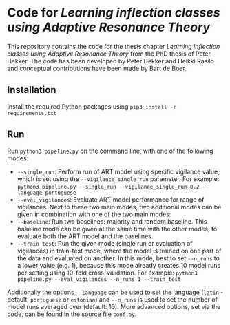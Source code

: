 # Code for _Learning inflection classes using Adaptive Resonance Theory_
This repository contains the code for the thesis chapter _Learning inflection classes using Adaptive Resonance Theory_ from the PhD thesis of Peter Dekker. The code has been developed by Peter Dekker and Heikki Rasilo and conceptual contributions have been made by Bart de Boer.
## Installation
Install the required Python packages using
```pip3 install -r requirements.txt```

## Run
Run ```python3 pipeline.py``` on the command line, with one of the following modes:
 - ``--single_run``: Perform run of ART model using specific vigilance value, which is set using the `--vigilance_single_run` parameter. For example: 
``python3 pipeline.py --single_run --vigilance_single_run 0.2 --language portuguese``
 - ``--eval_vigilances``: Evaluate ART model performance for range of vigilances.
Next to these two main modes, two additional modes can be given in combination with one of the two main modes:
 - ``--baseline``: Run two baselines: majority and random baseline. This baseline mode can be given at the same time with the other modes, to evaluate both the ART model and the baselines.
 - ``--train_test``: Run the given mode (single run or evaluation of vigilances) in train-test mode, where the model is trained on one part of the data and evaluated on another. In this mode, best to set `--n_runs` to a lower value (e.g. 1), because this mode already creates 10 model runs per setting using 10-fold cross-validation. For example: `python3 pipeline.py --eval_vigilances --n_runs 1 --train_test`

Additionally the options `--language` can be used to set the language (`latin` - default, `portuguese` or `estonian`) and `--n_runs` is used to set the number of model runs averaged over (default: 10). More advanced options, set via the code, can be found in the source file `conf.py`. 

